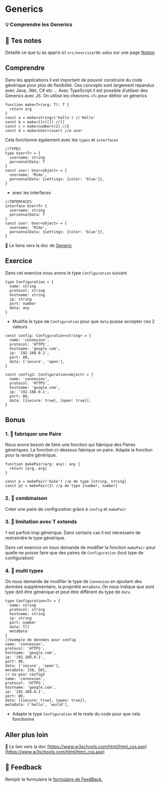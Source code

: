 # Generics

### 💡 Comprendre les Generics

## 📝 Tes notes

Detaille ce que tu as appris ici
`src/exercise/06.md`ou sur une page [Notion](https://go.mikecodeur.com/course-notes-template)

## Comprendre

Dans les applications il est important de pouvoir construire du code générique
pour plus de flexibilité. Ces concepts sont largement répandus avec Java, .Net,
C# etc … Avec TypeScript il est possible d’utiliser des Generics avec JS. On
utilise les chevrons `<T>` pour définir un génerics

```tsx
function make<T>(arg: T): T {
  return arg
}
const a = make<string>('hello') //'Hello'
const b = make<[]>([]) //[]
const c = make<number>(2) //2
const d = make<User>(user) //a user
```

Cela fonctionne également avec les `types` et `interfaces`

```tsx
//TYPES
type User<T> = {
  username: string
  personnalData: T
}
const user: User<object> = {
  username: 'Mike',
  personnalData: {settings: {color: 'blue'}},
}
```

- avec les interfaces

```tsx
//INTERFACES
interface User<T> {
  username: string
  personnalData: T
}
const user: User<object> = {
  username: 'Mike',
  personnalData: {settings: {color: 'blue'}},
}
```

📑 Le liens vers la doc de
[Generic](https://www.typescriptlang.org/docs/handbook/2/generics.html#hello-world-of-generics)

## Exercice

Dans cet exercice nous avons le type `Configuration` suivant

```tsx
type Configuration = {
  name: string
  protocol: string
  hostname: string
  ip: string
  port: number
  data: any
}
```

- Modifie le type de `Configuration` pour que `data` puisse accepter ces 2
  valeurs

```tsx
const config: Configuration<string> = {
  name: 'connexion',
  protocol: 'HTTPS',
  hostname: 'google.com',
  ip: '192.168.0.1',
  port: 80,
  data: ['secure', 'open'],
}

const config2: Configuration<object> = {
  name: 'connexion',
  protocol: 'HTTPS',
  hostname: 'google.com',
  ip: '192.168.0.1',
  port: 80,
  data: [{secure: true}, {open: true}],
}
```

## Bonus

### 1. 🚀 fabriquer une Paire

Nous avons besoin de faire une fonction qui fabrique des Paires génériques. La
fonction ci-dessous fabrique un paire. Adapte la fonction pour la rendre
générique.

```tsx
function makePair(arg: any): any {
  return [arg, arg]
}

const p = makePair('mike') //p de type [string, string]
const p2 = makePair(2) //p de type [number, number]
```

### 2. 🚀 combinaison

Créer une paire de configuration grâce à `config` et `makePair`

### 3. 🚀 limitation avec T extends

`T` est parfois trop générique. Dans certains cas il est nécessaire de
restreindre le type générique.

Dans cet exercice on nous demande de modifier la fonction `makePair` pour quelle
ne puisse faire que des paires de `Configuration` (tout type de configuration)

### 4. 🚀 multi types

On nous demande de modifier le type de `Connexion` en ajoutant des données
supplémentaire, la propriété `metaData.`On nous indique que sont type doit être
générique et peut être diffèrent du type de `data`

```tsx
type Configuration<T> = {
  name: string
  protocol: string
  hostname: string
  ip: string
  port: number
  data: T[]
  metaData
}
//exemple de données pour config
name: 'connexion',
protocol: 'HTTPS',
hostname: 'google.com',
ip: '192.168.0.1',
port: 80,
data: ['secure', 'open'],
metaData: [50, 50],
// ou pour config2
name: 'connexion',
protocol: 'HTTPS',
hostname: 'google.com',
ip: '192.168.0.1',
port: 80,
data: [{secure: true}, {open: true}],
metaData: ['hello', 'world'],
```

- Adapte le type `Configuration` et le reste du code pour que cela fonctionne

## Aller plus loin

📑 Le lien vers la doc
[https://www.w3schools.com/html/html_css.asp](https://www.w3schools.com/html/html_css.asp)

## 🐜 Feedback

Remplir le formulaire le
[formulaire de FeedBack.](https://go.mikecodeur.com/cours-react-avis?entry.1912869708=TypeScript%20PRO&entry.1430994900=4.TypeScript%20Avancee&entry.533578441=01%20Les%20generiques)

